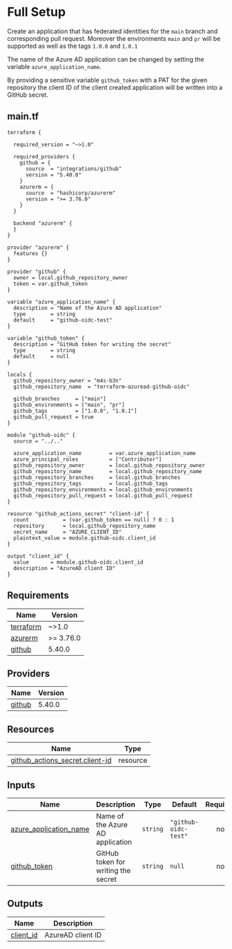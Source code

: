 # Full Setup

Create an application that has federated identities for the `main` branch and corresponding pull request. Moreover the environments `main` and `pr` will be supported as well as the tags `1.0.0` and `1.0.1`

The name of the Azure AD application can be changed by setting the variable `azure_application_name`.

By providing a sensitive variable `github_token` with a PAT for the given repository the client ID of the client created application will be written into a GitHub secret.

<!-- BEGIN_TF_DOCS -->


## main.tf

```hcl
terraform {

  required_version = "~>1.0"

  required_providers {
    github = {
      source  = "integrations/github"
      version = "5.40.0"
    }
    azurerm = {
      source  = "hashicorp/azurerm"
      version = ">= 3.76.0"
    }
  }

  backend "azurerm" {
  }
}

provider "azurerm" {
  features {}
}

provider "github" {
  owner = local.github_repository_owner
  token = var.github_token
}

variable "azure_application_name" {
  description = "Name of the Azure AD application"
  type        = string
  default     = "github-oidc-test"
}

variable "github_token" {
  description = "GitHub token for writing the secret"
  type        = string
  default     = null
}

locals {
  github_repository_owner = "m4s-b3n"
  github_repository_name  = "terraform-azuread-github-oidc"

  github_branches     = ["main"]
  github_environments = ["main", "pr"]
  github_tags         = ["1.0.0", "1.0.1"]
  github_pull_request = true
}

module "github-oidc" {
  source = "../.."

  azure_application_name         = var.azure_application_name
  azure_principal_roles          = ["Contributor"]
  github_repository_owner        = local.github_repository_owner
  github_repository_name         = local.github_repository_name
  github_repository_branches     = local.github_branches
  github_repository_tags         = local.github_tags
  github_repository_environments = local.github_environments
  github_repository_pull_request = local.github_pull_request
}

resource "github_actions_secret" "client-id" {
  count           = (var.github_token == null) ? 0 : 1
  repository      = local.github_repository_name
  secret_name     = "AZURE_CLIENT_ID"
  plaintext_value = module.github-oidc.client_id
}

output "client_id" {
  value       = module.github-oidc.client_id
  description = "AzureAD client ID"
}
```

## Requirements

| Name | Version |
|------|---------|
| <a name="requirement_terraform"></a> [terraform](#requirement\_terraform) | ~>1.0 |
| <a name="requirement_azurerm"></a> [azurerm](#requirement\_azurerm) | >= 3.76.0 |
| <a name="requirement_github"></a> [github](#requirement\_github) | 5.40.0 |

## Providers

| Name | Version |
|------|---------|
| <a name="provider_github"></a> [github](#provider\_github) | 5.40.0 |

## Resources

| Name | Type |
|------|------|
| [github_actions_secret.client-id](https://registry.terraform.io/providers/integrations/github/5.40.0/docs/resources/actions_secret) | resource |

## Inputs

| Name | Description | Type | Default | Required |
|------|-------------|------|---------|:--------:|
| <a name="input_azure_application_name"></a> [azure\_application\_name](#input\_azure\_application\_name) | Name of the Azure AD application | `string` | `"github-oidc-test"` | no |
| <a name="input_github_token"></a> [github\_token](#input\_github\_token) | GitHub token for writing the secret | `string` | `null` | no |

## Outputs

| Name | Description |
|------|-------------|
| <a name="output_client_id"></a> [client\_id](#output\_client\_id) | AzureAD client ID |


<!-- END_TF_DOCS -->